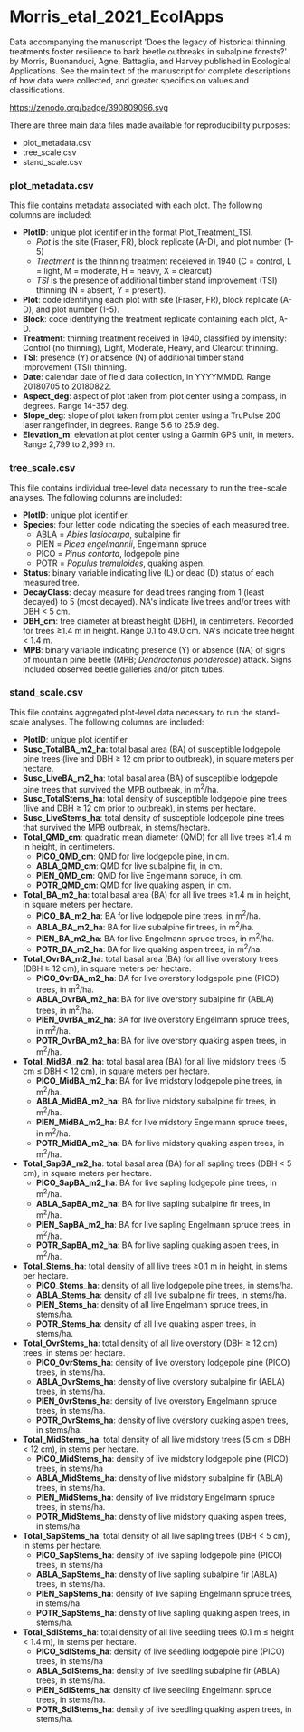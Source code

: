 # Morris_etal_2021_EcolApps
Data accompanying the manuscript 'Does the legacy of historical thinning treatments foster resilience to bark beetle outbreaks in subalpine forests?' by Morris, Buonanduci, Agne, Battaglia, and Harvey published in Ecological Applications. See the main text of the manuscript for complete descriptions of how data were collected, and greater specifics on values and classifications.  

https://zenodo.org/badge/390809096.svg

There are three main data files made available for reproducibility purposes:
- plot_metadata.csv
- tree_scale.csv
- stand_scale.csv


### plot_metadata.csv
This file contains metadata associated with each plot. The following columns are included:
- **PlotID**: unique plot identifier in the format Plot_Treatment_TSI. 
  - *Plot* is the site (Fraser, FR), block replicate (A-D), and plot number (1-5)
  - *Treatment* is the thinning treatment receieved in 1940 (C = control, L = light, M = moderate, H = heavy, X = clearcut)
  - *TSI* is the presence of additional timber stand improvement (TSI) thinning (N = absent, Y = present).
- **Plot**: code identifying each plot with site (Fraser, FR), block replicate (A-D), and plot number (1-5).
- **Block**: code identifying the treatment replicate containing each plot, A-D.
- **Treatment**: thinning treatment received in 1940, classified by intensity: Control (no thinning), Light, Moderate, Heavy, and Clearcut thinning.
- **TSI**: presence (Y) or absence (N) of additional timber stand improvement (TSI) thinning.
- **Date**: calendar date of field data collection, in YYYYMMDD. Range 20180705 to 20180822.
- **Aspect_deg**: aspect of plot taken from plot center using a compass, in degrees. Range 14-357 deg.
- **Slope_deg**: slope of plot taken from plot center using a TruPulse 200 laser rangefinder, in degrees. Range 5.6 to 25.9 deg. 
- **Elevation_m**: elevation at plot center using a Garmin GPS unit, in meters. Range 2,799 to 2,999 m.


### tree_scale.csv
This file contains individual tree-level data necessary to run the tree-scale analyses. The following columns are included:
- **PlotID**: unique plot identifier.
- **Species**: four letter code indicating the species of each measured tree. 
  - ABLA = *Abies lasiocarpa*, subalpine fir
  - PIEN = *Picea engelmannii*, Engelmann spruce
  - PICO = *Pinus contorta*, lodgepole pine
  - POTR = *Populus tremuloides*, quaking aspen.
- **Status**: binary variable indicating live (L) or dead (D) status of each measured tree.
- **DecayClass**: decay measure for dead trees ranging from 1 (least decayed) to 5 (most decayed). NA's indicate live trees and/or trees with DBH < 5 cm.
- **DBH_cm**: tree diameter at breast height (DBH), in centimeters. Recorded for trees ≥1.4 m in height. Range 0.1 to 49.0 cm. NA's indicate tree height < 1.4 m.
- **MPB**: binary variable indicating presence (Y) or absence (NA) of signs of mountain pine beetle (MPB; *Dendroctonus ponderosae*) attack. Signs included observed beetle galleries and/or pitch tubes.


### stand_scale.csv
This file contains aggregated plot-level data necessary to run the stand-scale analyses. The following columns are included:
- **PlotID**: unique plot identifier.
- **Susc_TotalBA_m2_ha**: total basal area (BA) of susceptible lodgepole pine trees (live and DBH ≥ 12 cm prior to outbreak), in square meters per hectare. 
- **Susc_LiveBA_m2_ha**: total basal area (BA) of susceptible lodgepole pine trees that survived the MPB outbreak, in m<sup>2</sup>/ha.
- **Susc_TotalStems_ha**: total density of susceptible lodgepole pine trees (live and DBH ≥ 12 cm prior to outbreak), in stems per hectare.
- **Susc_LiveStems_ha**: total density of susceptible lodgepole pine trees that survived the MPB outbreak, in stems/hectare.
- **Total_QMD_cm**: quadratic mean diameter (QMD) for all live trees ≥1.4 m in height, in centimeters.
  - **PICO_QMD_cm**: QMD for live lodgepole pine, in cm.
  - **ABLA_QMD_cm**: QMD for live subalpine fir, in cm.
  - **PIEN_QMD_cm**: QMD for live Engelmann spruce, in cm.
  - **POTR_QMD_cm**: QMD for live quaking aspen, in cm.
- **Total_BA_m2_ha**: total basal area (BA) for all live trees ≥1.4 m in height, in square meters per hectare.
  - **PICO_BA_m2_ha**: BA for live lodgepole pine trees, in m<sup>2</sup>/ha.
  - **ABLA_BA_m2_ha**: BA for live subalpine fir trees, in m<sup>2</sup>/ha.
  - **PIEN_BA_m2_ha**: BA for live Engelmann spruce trees, in m<sup>2</sup>/ha.
  - **POTR_BA_m2_ha**: BA for live quaking aspen trees, in m<sup>2</sup>/ha.
- **Total_OvrBA_m2_ha**: total basal area (BA) for all live overstory trees (DBH ≥ 12 cm), in square meters per hectare.
  - **PICO_OvrBA_m2_ha**: BA for live overstory lodgepole pine (PICO) trees, in m<sup>2</sup>/ha.
  - **ABLA_OvrBA_m2_ha**: BA for live overstory subalpine fir (ABLA) trees, in m<sup>2</sup>/ha.
  - **PIEN_OvrBA_m2_ha**: BA for live overstory Engelmann spruce trees, in m<sup>2</sup>/ha.
  - **POTR_OvrBA_m2_ha**: BA for live overstory quaking aspen trees, in m<sup>2</sup>/ha.
- **Total_MidBA_m2_ha**: total basal area (BA) for all live midstory trees (5 cm ≤ DBH < 12 cm), in square meters per hectare.
  - **PICO_MidBA_m2_ha**: BA for live midstory lodgepole pine trees, in m<sup>2</sup>/ha.
  - **ABLA_MidBA_m2_ha**: BA for live midstory subalpine fir trees, in m<sup>2</sup>/ha.
  - **PIEN_MidBA_m2_ha**: BA for live midstory Engelmann spruce trees, in m<sup>2</sup>/ha.
  - **POTR_MidBA_m2_ha**: BA for live midstory quaking aspen trees, in m<sup>2</sup>/ha.
- **Total_SapBA_m2_ha**: total basal area (BA) for all sapling trees (DBH < 5 cm), in square meters per hectare.
  - **PICO_SapBA_m2_ha**: BA for live sapling lodgepole pine trees, in m<sup>2</sup>/ha.
  - **ABLA_SapBA_m2_ha**: BA for live sapling subalpine fir trees, in m<sup>2</sup>/ha.
  - **PIEN_SapBA_m2_ha**: BA for live sapling Engelmann spruce trees, in m<sup>2</sup>/ha.
  - **POTR_SapBA_m2_ha**: BA for live sapling quaking aspen trees, in m<sup>2</sup>/ha.
- **Total_Stems_ha**: total density of all live trees ≥0.1 m in height, in stems per hectare.
  - **PICO_Stems_ha**: density of all live lodgepole pine trees, in stems/ha.
  - **ABLA_Stems_ha**: density of all live subalpine fir trees, in stems/ha.
  - **PIEN_Stems_ha**: density of all live Engelmann spruce trees, in stems/ha.
  - **POTR_Stems_ha**: density of all live quaking aspen trees, in stems/ha.
- **Total_OvrStems_ha**: total density of all live overstory (DBH ≥ 12 cm) trees, in stems per hectare.
  - **PICO_OvrStems_ha**: density of live overstory lodgepole pine (PICO) trees, in stems/ha.
  - **ABLA_OvrStems_ha**: density of live overstory subalpine fir (ABLA) trees, in stems/ha.
  - **PIEN_OvrStems_ha**: density of live overstory Engelmann spruce trees, in stems/ha.
  - **POTR_OvrStems_ha**: density of live overstory quaking aspen trees, in stems/ha.
- **Total_MidStems_ha**: total density of all live midstory trees (5 cm ≤ DBH < 12 cm), in stems per hectare.
  - **PICO_MidStems_ha**: density of live midstory lodgepole pine (PICO) trees, in stems/ha
  - **ABLA_MidStems_ha**: density of live midstory subalpine fir (ABLA) trees, in stems/ha.
  - **PIEN_MidStems_ha**: density of live midstory Engelmann spruce trees, in stems/ha.
  - **POTR_MidStems_ha**: density of live midstory quaking aspen trees, in stems/ha.
- **Total_SapStems_ha**: total density of all live sapling trees (DBH < 5 cm), in stems per hectare.
  - **PICO_SapStems_ha**: density of live sapling lodgepole pine (PICO) trees, in stems/ha
  - **ABLA_SapStems_ha**: density of live sapling subalpine fir (ABLA) trees, in stems/ha.
  - **PIEN_SapStems_ha**: density of live sapling Engelmann spruce trees, in stems/ha.
  - **POTR_SapStems_ha**: density of live sapling quaking aspen trees, in stems/ha.
- **Total_SdlStems_ha**: total density of all live seedling trees (0.1 m ≤ height < 1.4 m), in stems per hectare.
  - **PICO_SdlStems_ha**: density of live seedling lodgepole pine (PICO) trees, in stems/ha
  - **ABLA_SdlStems_ha**: density of live seedling subalpine fir (ABLA) trees, in stems/ha.
  - **PIEN_SdlStems_ha**: density of live seedling Engelmann spruce trees, in stems/ha.
  - **POTR_SdlStems_ha**: density of live seedling quaking aspen trees, in stems/ha.


